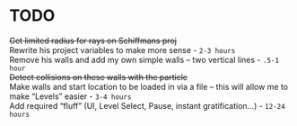 # TODO
~~Get limited radius for rays on Schiffmans proj~~  
Rewrite his project variables to make more sense - `2-3 hours`  
Remove his walls and add my own simple walls – two vertical lines - `.5-1 hour`  
~~Detect collisions on these walls with the particle~~  
Make walls and start location to be loaded in via a file – this will allow me to make “Levels” easier - `3-4 hours`  
Add required “fluff” (UI, Level Select, Pause, instant gratification…) - `12-24 hours`  
